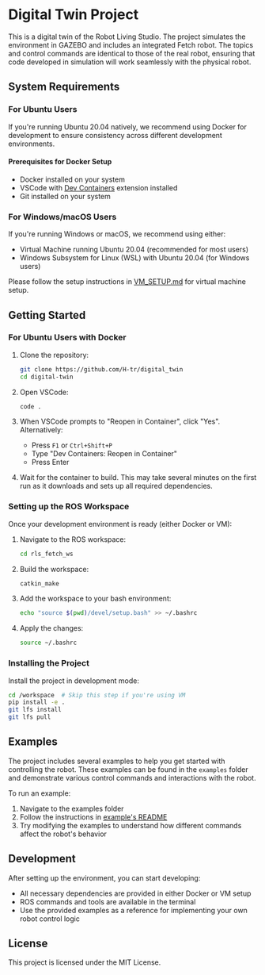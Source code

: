 # Digital Twin Project

This is a digital twin of the Robot Living Studio. The project simulates the environment in GAZEBO and includes an integrated Fetch robot. The topics and control commands are identical to those of the real robot, ensuring that code developed in simulation will work seamlessly with the physical robot.

## System Requirements

### For Ubuntu Users

If you're running Ubuntu 20.04 natively, we recommend using Docker for development to ensure consistency across different development environments.

#### Prerequisites for Docker Setup

- Docker installed on your system
- VSCode with [Dev Containers](https://marketplace.visualstudio.com/items?itemName=ms-vscode-remote.remote-containers) extension installed
- Git installed on your system

### For Windows/macOS Users

If you're running Windows or macOS, we recommend using either:

- Virtual Machine running Ubuntu 20.04 (recommended for most users)
- Windows Subsystem for Linux (WSL) with Ubuntu 20.04 (for Windows users)

Please follow the setup instructions in [VM_SETUP.md](VM_SETUP.md) for virtual machine setup.

## Getting Started

### For Ubuntu Users with Docker

1. Clone the repository:

   ```bash
   git clone https://github.com/H-tr/digital_twin
   cd digital-twin
   ```

2. Open VSCode:

   ```bash
   code .
   ```

3. When VSCode prompts to "Reopen in Container", click "Yes". Alternatively:
   - Press `F1` or `Ctrl+Shift+P`
   - Type "Dev Containers: Reopen in Container"
   - Press Enter

4. Wait for the container to build. This may take several minutes on the first run as it downloads and sets up all required dependencies.

### Setting up the ROS Workspace

Once your development environment is ready (either Docker or VM):

1. Navigate to the ROS workspace:

   ```bash
   cd rls_fetch_ws
   ```

2. Build the workspace:

   ```bash
   catkin_make
   ```

3. Add the workspace to your bash environment:

   ```bash
   echo "source $(pwd)/devel/setup.bash" >> ~/.bashrc
   ```

4. Apply the changes:

   ```bash
   source ~/.bashrc
   ```

### Installing the Project

Install the project in development mode:

```bash
cd /workspace  # Skip this step if you're using VM
pip install -e .
git lfs install
git lfs pull
```

## Examples

The project includes several examples to help you get started with controlling the robot. These examples can be found in the `examples` folder and demonstrate various control commands and interactions with the robot.

To run an example:

1. Navigate to the examples folder
2. Follow the instructions in [example's README](examples/README.md)
3. Try modifying the examples to understand how different commands affect the robot's behavior

## Development

After setting up the environment, you can start developing:

- All necessary dependencies are provided in either Docker or VM setup
- ROS commands and tools are available in the terminal
- Use the provided examples as a reference for implementing your own robot control logic

## License

This project is licensed under the MIT License.
